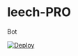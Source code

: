 # leech-PRO
Bot


[![Deploy](https://www.herokucdn.com/deploy/button.svg)](https://dashboard.heroku.com/new?button-url=https%3A%2F%2Fgithub.com%2FMaxxRider%2FLeech-Pro&template=https%3A%2F%2Fgithub.com%2FMaxxRider%2FLeech-Pro%2Ftree%2Fmaster%29)
